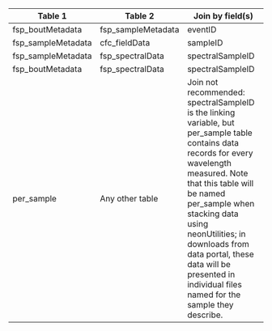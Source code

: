 |Table 1|Table 2|Join by field(s)|
|------------------------|------------------------|-------------------------------|
fsp_boutMetadata|fsp_sampleMetadata|eventID
fsp_sampleMetadata|cfc_fieldData|sampleID
fsp_sampleMetadata|fsp_spectralData|spectralSampleID
fsp_boutMetadata|fsp_spectralData|spectralSampleID
per_sample|Any other table|Join not recommended: spectralSampleID is the linking variable, but per\_sample table contains data records for every wavelength measured. Note that this table will be named per\_sample when stacking data using neonUtilities; in downloads from data portal, these data will be presented in individual files named for the sample they describe.